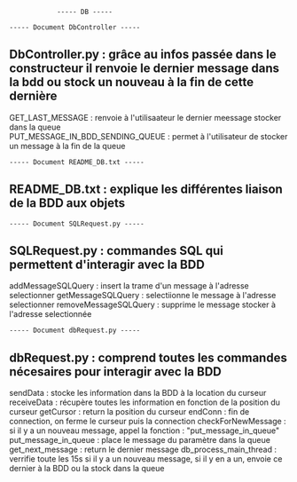 				----- DB -----

	----- Document DbController -----
DbController.py : grâce au infos passée dans le constructeur il renvoie le dernier message dans la bdd ou stock un nouveau à la fin de cette dernière
-------------------------------------------------------------------------------------------------------------------------------------------------------------------------------------------------------------------
GET_LAST_MESSAGE : renvoie à l'utilisaateur le dernier meessage stocker dans la queue  
PUT_MESSAGE_IN_BDD_SENDING_QUEUE : permet à l'utilisateur de stocker un message à la fin de la queue


	----- Document README_DB.txt -----
README_DB.txt : explique les différentes liaison de la BDD aux objets
-------------------------------------------------------------------------------------------------------------------------------------------------------------------------------------------------------------------


	----- Document SQLRequest.py -----
SQLRequest.py : commandes SQL qui permettent d'interagir avec la BDD
-------------------------------------------------------------------------------------------------------------------------------------------------------------------------------------------------------------------
addMessageSQLQuery : insert la trame d'un message à l'adresse selectionner
getMessageSQLQuery : selectiionne le message à l'adresse selectionner
removeMessageSQLQuery : supprime le message stocker à l'adresse selectionnée


	----- Document dbRequest.py -----
dbRequest.py : comprend toutes les commandes nécesaires pour interagir avec la BDD
-------------------------------------------------------------------------------------------------------------------------------------------------------------------------------------------------------------------
sendData : stocke les information dans la BDD à la location du curseur
receiveData : récupère toutes les information en fonction de la position du curseur
getCursor : return la position du curseur
endConn : fin de connection, on ferme le curseur puis la connection
checkForNewMessage : si il y a un nouveau message, appel la fonction : "put_message_in_queue"
put_message_in_queue : place le message du paramètre dans la queue
get_next_message : return le dernier message
db_process_main_thread : verrifie toute les 15s si il y a un nouveau message, si il y en a un, envoie ce dernier à la BDD ou la stock dans la queue
